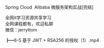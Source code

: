 Spring Cloud  Alibaba 微服务架构实战[完结]

全网it学习资源共享学习<br>全网课程都有，欢迎私聊<br>微信：jerryttom<br>

┣━6-5 基于 JWT + RSA256 的授权（1）.mp4